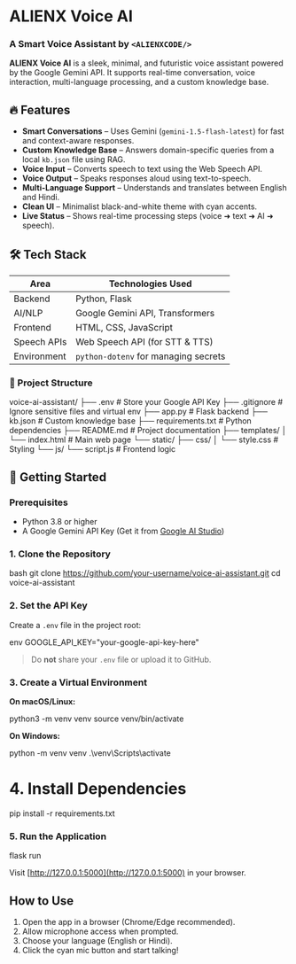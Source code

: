 # ALIENX Voice AI 

### A Smart Voice Assistant by `<ALIENXCODE/>`

**ALIENX Voice AI** is a sleek, minimal, and futuristic voice assistant powered by the Google Gemini API. It supports real-time conversation, voice interaction, multi-language processing, and a custom knowledge base.



## 🔥 Features

* **Smart Conversations** – Uses Gemini (`gemini-1.5-flash-latest`) for fast and context-aware responses.
* **Custom Knowledge Base** – Answers domain-specific queries from a local `kb.json` file using RAG.
* **Voice Input** – Converts speech to text using the Web Speech API.
* **Voice Output** – Speaks responses aloud using text-to-speech.
* **Multi-Language Support** – Understands and translates between English and Hindi.
* **Clean UI** – Minimalist black-and-white theme with cyan accents.
* **Live Status** – Shows real-time processing steps (voice ➜ text ➜ AI ➜ speech).


## 🛠 Tech Stack

| Area        | Technologies Used                    |
| ----------- | ------------------------------------ |
| Backend     | Python, Flask                        |
| AI/NLP      | Google Gemini API, Transformers      |
| Frontend    | HTML, CSS, JavaScript                |
| Speech APIs | Web Speech API (for STT & TTS)       |
| Environment | `python-dotenv` for managing secrets |



### 📂 Project Structure

voice-ai-assistant/
├── .env # Store your Google API Key
├── .gitignore # Ignore sensitive files and virtual env
├── app.py # Flask backend
├── kb.json # Custom knowledge base
├── requirements.txt # Python dependencies
├── README.md # Project documentation
├── templates/
│ └── index.html # Main web page
└── static/
├── css/
│ └── style.css # Styling
└── js/
└── script.js # Frontend logic


## 🚀 Getting Started

### Prerequisites

* Python 3.8 or higher
* A Google Gemini API Key (Get it from [Google AI Studio](https://aistudio.google.com/app/apikey))

### 1. Clone the Repository

bash
git clone https://github.com/your-username/voice-ai-assistant.git
cd voice-ai-assistant


### 2. Set the API Key

Create a `.env` file in the project root:

env
GOOGLE_API_KEY="your-google-api-key-here"


> Do **not** share your `.env` file or upload it to GitHub.

### 3. Create a Virtual Environment

**On macOS/Linux:**


python3 -m venv venv
source venv/bin/activate


**On Windows:**


python -m venv venv
.\venv\Scripts\activate


# 4. Install Dependencies


pip install -r requirements.txt


### 5. Run the Application


flask run


Visit [http://127.0.0.1:5000](http://127.0.0.1:5000) in your browser.



## How to Use

1. Open the app in a browser (Chrome/Edge recommended).
2. Allow microphone access when prompted.
3. Choose your language (English or Hindi).
4. Click the cyan mic button and start talking!

